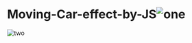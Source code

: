 # Moving-Car-effect-by-JS![one](https://github.com/MeherMeghe/Moving-Car-effect-by-JS/assets/144661787/a4e660c6-61e9-4be1-b12a-0b4f2ea8c139)
![two](https://github.com/MeherMeghe/Moving-Car-effect-by-JS/assets/144661787/148c5889-fd3c-4093-b83c-0c3798f0be65)
